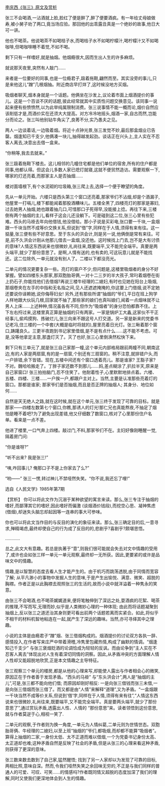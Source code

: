 [李庆西《张三》原文及赏析](https://www.vrrw.net/wx/15143.html)

张三不会喝酒,一沾酒就上脸,脸红了便是醉了,醉了便要酒疯。有一年给丈母娘做寿,被小舅子劝了两口,竟当场应验。那回他的出乖露丑真是一个绝妙的故事,他日大可一讲。

他也不喝茶。他说喝茶不如喝桔子水,而喝桔子水不如喝柠檬汁,喝柠檬汁又不如喝咖啡,但喝咖啡睡不着觉,不如不喝。

剩下只有一样嗜好,就是抽烟。他烟瘾很大,因而生出人生的许多麻烦。

就说那天夜里,突然有人敲门……

来者是一位要好的同事,也是一位瘾君子,趿着拖鞋,翩然而至。其实没旁的事儿,只是来他这儿“蹭”几根烟抽。附近商店早打烊了,这时候没地方买烟。

吸烟者聊天,烟本身就是一个话题。他俩坐在沙发上,议论着市面上烟酒提价的事儿。这是一个百谈不厌的话题,彼此经常就其中实质性问题交换意见。该同事一说起来便有些愤愤然,以为此举纯属限制消费。张三说事情不能一概而论,烟价自然应该削低才是,而酒价实在还须大大提高。对方冷冷地摇头,烟酒一家,自古而然,岂能分而论之。张三叫他别钻牛角尖了,良莠不分,实乃愚夫之见。

两人一边谈着话,一边吸着烟。将近十点钟光景,张三发觉不妙,最后那盒烟业已告罄。烟逢知已千支少,他俩凑一块儿,抽得越发起劲。谈话正在兴头上,主人实在不忍客人离去,决意出去借一盒来。

“你稍等,我去去就来。”

张三趿着拖鞋下楼去。这儿相邻的几幢住宅都是他们单位的宿舍,所有的住户都是同事,他都认得。但这会儿多数人家已熄灯就寝,这就不便贸然造访。需要观察一下,哪家的灯还亮着,而那家主人是否抽烟……

楼对面墙根下,有个水泥砌的垃圾箱,张三爬上去,选择一个便于瞭望的角度。

先从一单元开始。六楼只是西头第三个窗口还亮着,那家爷们不沾烟,却是个酒漏子,他屋里一打嗝儿,楼下都能闻着那股酒糟味儿。五楼全黑了,四楼亮灯的那家是寡妇,过去她男人抽烟,她也跟着抽几口,可惜那口子死得早,没能接上捻。再往下来,三楼倒有两个抽烟的主儿,看样子这会儿还没躺下。可是碰到这二位,张三心里有些犯难。西头的马褂去年向他借钱,他没借给。那小子说是买彩电,张口要一千块,一盒烟跟一千块当然不成等价交换关系,但说到“借”字,同样在于人情,须得有来有往。这一掂量,张三便有些不好意思。至于东头的洪会计,则是另一说,他俩倒是常有来往。可是,前不久洪会计刚从他那儿借去一盒烟,没还他。这时候找上门去,岂不是大有讨债的意味?人情这东西说来也很微妙,礼尚往来,既要端平,又不能完全端平。真要是两头端平,就少了那份意思了。是啊,人情有送的,也有卖的,可这玩意儿就是不能找还。这二位除外,一单元就没有别人了。二楼以下都没亮光。

二单元的情况更要复杂一些。亮灯的窗户不少,但问题是,这楼里吸烟者的身分不好掌握。譬如四楼东头那家,那双胞胎哥俩,一对十二三岁的半大孩子,常叼着烟卷在街上扔石子,你能找他们去借烟?再说三楼牛经理的二媳妇,有时也见她在阳台上吸烟,那烟卷夹在左手的中指和无名指之间,见人还遮遮掩掩的,你这要上门借烟,说不定她还要说你诬赖她,说你侮辱妇女! 另外,还有那些所谓“抽烟的”爷们,平日在班上狗学人样地跟大伙玩几根,回家就不抽了,那些家的娘们也真叫娘们,闻着一点烟味就不让男人上床……上述种种,情况虽各有不同,但作为“吸烟者”的身分恐怕都靠不住。上下左右捋过来,这楼里真正算是抽烟的只有两家。一家是锅炉工大鑫,这家伙不干正经事儿,偷鸡摸狗、拣破烂儿,张三向来不跟这号人打交道。另一家是新来的党委书记老冯,住三楼的一个中套(大概是临时将就的),屋里亮着日光灯。张三瞅着那个窗口,踌躇良久。三更半夜跑到书记家里借烟,是不是有点什么……这不能不考虑。可是,没等他拿定主意,那盏灯灭了。灭了也好,张三心里倒涣然松快下来。

剩下只有三单元了,就是张三自己家那一幢,这个单元内部格局跟前两幢不同,朝南这边,有的人家是两扇窗,有的是一扇窗,个别还有三扇窗的。稍不注意,就排错户头,而一户排错,余下皆错。现在,五楼中间还有个窗口透着亮儿。那是谁家? 王豁子家? 不对。魏哈哈搬走了。丁胖子家还数不到那儿……妈,差点糊涂了,扒拉半天,原来是自己家窗口! 张三拍拍脑门,忍不住笑了。他耐着性子,心里默默地排点着。六楼、五楼、四楼、三楼……一户挨一户,都跟户主对上。当然,主要是认准那些亮着灯的窗口。那都是谁家; 那家爷们是否抽烟,而且是否正牌的抽烟人; 其身分、地位如何……

自然是天无绝人之路,就在这时候,就在这个单元,张三终于发现了可靠的目标。就是那家——四楼左数第七个窗口,你瞧,那诱人的灯光!那仁兄也真能熬夜,不抽足了烟怕是睡不着吧?为了避免出现差错,他又仔细数了数窗口,核对了心里那份住户名单。看来是一点不差。

他进了楼里,一口气奔上四楼。敲过门,不料,那家爷们不在。主妇好像刚睡醒一觉,隔着房门问:

“你是谁呀?”

“听不出来? 我是张三!”

“咦,咋回事儿? 俺那口子不是上你家去了么?”

“哟——” 张三一愣,转过神儿不禁哑然失笑。“你不说,我还忘了哩!”

选自《人民文学》1985年第7期



【赏析】 你可以将此文作为沉溺于某种欲望的寓言来读。那么,张三专注于抽烟的嗜好,而鄙薄其它的嗜好,因此嗜好而偏激 (谈烟酒价钱段),而挖空心思、凝神焦虑(借烟),却迷失头脑忘却起因等一连串的事大可参味。

你也可以将此文当作目的与反目的演化的象征来读。那么,张三确定目的后,一意寻求,殚精竭虑,最终却使自己的行为成了反目的的,悲剧乎?喜剧乎?颇堪思悟。

…………

总之,此文大有意趣。若总是执著于“意”,则我们很可能就会失去对文中情趣的受用了,或许也会如张三样一单元一单元观察,最终却一无所获。因此,更要紧的或许是品味文中的情趣。

情趣,是以智慧的态度去看人生才能产生的。由于机巧而跳荡透脱,由于同情而宽容了解; 从平凡渺小的事物中发掘人生的意味,于是产生出愉悦、满意、微笑、超脱的胸襟。作者正是以此胸襟去观照张三的生活的,故而小说中就洋溢着一种隽永的笑意。

由张三不会喝酒,也不喝茶娓娓道来,便将笔触伸到了深远之处,耍酒疯的花絮、喝茶的推理,不写而写,无理而妙,似乎是人类微妙心理的一种体现; 由此而将话题凝聚到抽烟上,反以张三之道还治其身则更可看出前两个话题若离而实紧合。如此,将似乎不相干的材料机智地粘连在一起,就产生了深远的趣味。当然,亦可寻绎其中之理趣。

小说的主体是由瘾君子“蹭”烟、张三借烟构成的。烟酒提价的讨论双方各执一辞、感情投入,在作者写来庄严中带着滑稽,冷隽里包藏热情,构成了幽默的情调。“烟逢知己千支少” 与张三褒烟贬酒的论调恰成为轻轻的反讽。而由论争到“主人实在不忍客人离去”体现出对人生有着深切同情的洞察。因此,从矛盾冲突的方面理解人情人性却又能超脱地欣赏,正是本文情趣之主导特征。

张三观察三个单元的楼房,都是从他的心理来写,却能使人露出与作者相会心的微笑,原因正在于作者善于发现矛盾。“西头的马褂” 与“东头洪会计”,两人是“抽烟的主儿”,可是,张三都不能向他们借; 而原因却刚好相反: 一是向张三借钱而张三未借,一是向张三借烟而张三借了。而又都是由“人情”来解释“道理”,又为矛盾。“一盒烟跟一千块当然不成等价关系,但说到‘借’字,同样在于人情,须得有来有往”,“人情这东西说来也很微妙,礼尚往来,既要端平,又不能完全端平。真是要两头端平,就少了那份意思了”,通过赏玩矛盾,透露出人性、人情的 “那份意思”来。读者领悟到这份意思,就与作者莫逆于心,相视一笑了.

二单元的观察,于作者则为换一角度,一单元为人情纠葛,二单元则为世情世态。双胞胎哥俩、牛经理的二媳妇,以至上班“抽烟的”爷们,都吸烟,而却都不能算“吸烟者”。算得上抽烟的二家,一身份太低、太不正道而难以借烟,一个为党委书记身份太高、太正道却也难;这种矛盾自然是反映了社会的矛盾,但是从张三的心理来看这种矛盾,则获得了更深的意味。

张三数来数去数到了自己家,猛然醒悟; 找到了另一人家却以为发现了可靠的目标,两相比照,意味自深。然而,令我们哑然失笑之余回味无穷的,不正是与我们同样的普通人的可爱、可叹、可笑……的情感吗?作者既同情又超脱的态度加深了我们的理解,同时又使我们更深地体会到人生的情趣。

